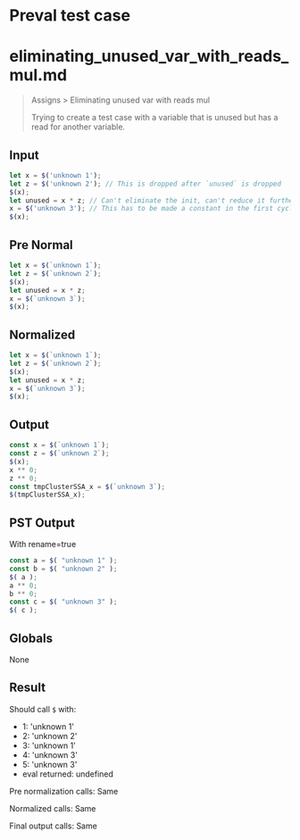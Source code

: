 # Preval test case

# eliminating_unused_var_with_reads_mul.md

> Assigns > Eliminating unused var with reads mul
>
> Trying to create a test case with a variable that is unused but has a read for another variable.

## Input

`````js filename=intro
let x = $('unknown 1');
let z = $('unknown 2'); // This is dropped after `unused` is dropped
$(x);
let unused = x * z; // Can't eliminate the init, can't reduce it further, won't inline it. But the binding is unused so the decl is removed.
x = $('unknown 3'); // This has to be made a constant in the first cycle. The unused binding would be eliminated in the same cycle.
$(x);
`````

## Pre Normal


`````js filename=intro
let x = $(`unknown 1`);
let z = $(`unknown 2`);
$(x);
let unused = x * z;
x = $(`unknown 3`);
$(x);
`````

## Normalized


`````js filename=intro
let x = $(`unknown 1`);
let z = $(`unknown 2`);
$(x);
let unused = x * z;
x = $(`unknown 3`);
$(x);
`````

## Output


`````js filename=intro
const x = $(`unknown 1`);
const z = $(`unknown 2`);
$(x);
x ** 0;
z ** 0;
const tmpClusterSSA_x = $(`unknown 3`);
$(tmpClusterSSA_x);
`````

## PST Output

With rename=true

`````js filename=intro
const a = $( "unknown 1" );
const b = $( "unknown 2" );
$( a );
a ** 0;
b ** 0;
const c = $( "unknown 3" );
$( c );
`````

## Globals

None

## Result

Should call `$` with:
 - 1: 'unknown 1'
 - 2: 'unknown 2'
 - 3: 'unknown 1'
 - 4: 'unknown 3'
 - 5: 'unknown 3'
 - eval returned: undefined

Pre normalization calls: Same

Normalized calls: Same

Final output calls: Same
